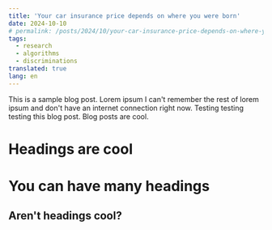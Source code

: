 ```yaml
---
title: 'Your car insurance price depends on where you were born'
date: 2024-10-10
# permalink: /posts/2024/10/your-car-insurance-price-depends-on-where-you-were-born/
tags:
  - research
  - algorithms
  - discriminations
translated: true
lang: en
---
```


This is a sample blog post. Lorem ipsum I can't remember the rest of lorem ipsum and don't have an internet connection right now. Testing testing testing this blog post. Blog posts are cool.

Headings are cool
======

You can have many headings
======

Aren't headings cool?
------